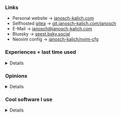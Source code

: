 ### Links
- Personal website $\rightarrow$ [janosch-kalich.com](https://janosch-kalich.com)
- Selfhosted [gitea](https://github.com/go-gitea/gitea) $\rightarrow$ [git.janosch-kalich.com/janosch](https://git.janosch-kalich.com/janosch)
- E-Mail $\rightarrow$ [janosch@janosch-kalich.com](mailto://janosch@janosch-kalich.com)
- Bluesky $\rightarrow$ [seest.bsky.social](https://bsky.app/profile/seest.bsky.social)
- Neovim config $\rightarrow$ [janosch-kalich/nvim-cfg](https://github.com/Janosch-Kalich/nvim-cfg)

### Experiences + last time used
<details>

#### Languages
- Javascript (2024)
- Typescript (2024)
- HTML (2024)
- CSS / SCSS (2024)
- Python (2024)
- C (2024)
- C++ (2024)
- Java (2024)
- Kotlin (2024)
- Rust (2024)
- Bash (2024)
- Fish (2024)
- Nushell (2024)
- Lua (2024)
- Haskell (2024)
- C# (2023)
- Dart (2023)
- Arduino (2023)
- glsl (2024)
- cmake (2024)
- Minecraft commands (2023)
#### Frameworks / Libraries
- [Angular](https://github.com/angular/angular) (2023)
- [React](https://github.com/facebook/react) (2020)
- [Vue](https://github.com/vuejs/vue) (2024)
- [Express](https://github.com/expressjs/express) (2023)
- [Ionic](https://github.com/ionic-team/ionic-framework) (2023)
- [jQuery](https://github.com/jquery/jquery) (2018)
- [glfw](https://github.com/glfw/glfw) (2024)
- [OpenGL](https://www.opengl.org/) (2024)
- [serde](https://github.com/serde-rs/serde) (2023)
- [Raylib](https://github.com/raysan5/raylib) (2023)
- [Boost](https://github.com/boostorg/boost) (2023)
- [cppzmq](https://github.com/zeromq/cppzmq) (2023)
- [stb](https://github.com/nothings/stb/) (2024)
- [freetype](https://github.com/freetype/freetype) (2024)
- [SDL2](https://github.com/libsdl-org/SDL) (2024)
- [egui](https://github.com/emilk/egui) (2024)
- [WPF](https://github.com/dotnet/wpf) (2022)
- [WinUI 3](https://learn.microsoft.com/en-us/windows/apps/winui/winui3/) (2023)
- [Jetpack Compose](https://developer.android.com/develop/ui/compose) (2024)
- [Flutter](https://github.com/flutter/flutter) (2023)
- [Dear IMGUI](https://github.com/ocornut/imgui) (2023)
- [Fabric MC](https://fabricmc.net/) (2022)
- [Discord.js](https://discord.js.org/) (2021)
- [Three.js](https://github.com/mrdoob/three.js) (2022)
- [Flask](https://github.com/pallets/flask) (2018)
- [Django](https://github.com/django/django) (2018)
</details>

### Opinions
<details>

#### Good
- Linux
- Neovim
- C, Rust, Odin
- Nushell, fish

#### Bad
- OOP
- Electron
- WebDev (esp. React)
- Windows
- LLMs
- GC
- Python
- Zig
</details>

### Cool software I use
<details>

- [Neovim](https://neovim.io)
- [Arch Linux](https://archlinux.org)
- [LibreWolf](https://librewolf.net/)
- [Fish](https://fishshell.com/)
- [Nushell](https://www.nushell.sh/)
- [RadDbg](https://github.com/EpicGamesExt/raddebugger)
- [ImHex](https://imhex.werwolv.net/)
- [gdb](https://www.sourceware.org/gdb/)
- [tmux](https://github.com/tmux/tmux/wiki)
- [alacritty](https://alacritty.org/)
- [mupdf](https://mupdf.com/)
</details>
